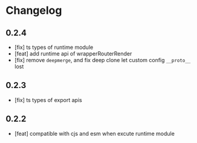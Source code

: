 # Changelog

## 0.2.4

- [fix] ts types of runtime module
- [feat] add runtime api of wrapperRouterRender
- [fix] remove `deepmerge`, and fix deep clone let custom config `__proto__` lost

## 0.2.3

- [fix] ts types of export apis

## 0.2.2

- [feat] compatible with cjs and esm when excute runtime module
